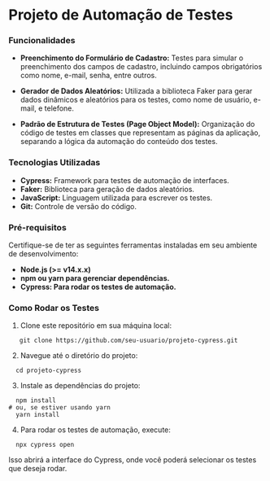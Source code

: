 # Projeto de Automação de Testes

### Funcionalidades
* **Preenchimento do Formulário de Cadastro:** Testes para simular o preenchimento dos campos de cadastro, incluindo campos obrigatórios como nome, e-mail, senha, entre outros.

* **Gerador de Dados Aleatórios:** Utilizada a biblioteca Faker para gerar dados dinâmicos e aleatórios para os testes, como nome de usuário, e-mail, e telefone.

* **Padrão de Estrutura de Testes (Page Object Model):** Organização do código de testes em classes que representam as páginas da aplicação, separando a lógica da automação do conteúdo dos testes.

### Tecnologias Utilizadas
* **Cypress:** Framework para testes de automação de interfaces.
* **Faker:** Biblioteca para geração de dados aleatórios.
* **JavaScript:** Linguagem utilizada para escrever os testes.
* **Git:** Controle de versão do código.

### Pré-requisitos

Certifique-se de ter as seguintes ferramentas instaladas em seu ambiente de desenvolvimento:

* **Node.js (>= v14.x.x)**
* **npm ou yarn para gerenciar dependências.**
* **Cypress: Para rodar os testes de automação.**

### Como Rodar os Testes
1. Clone este repositório em sua máquina local:

```
   git clone https://github.com/seu-usuario/projeto-cypress.git
```

2. Navegue até o diretório do projeto:
```
  cd projeto-cypress
```
3. Instale as dependências do projeto:
```
  npm install
# ou, se estiver usando yarn
  yarn install
```
4. Para rodar os testes de automação, execute:
```
  npx cypress open
```
Isso abrirá a interface do Cypress, onde você poderá selecionar os testes que deseja rodar.
